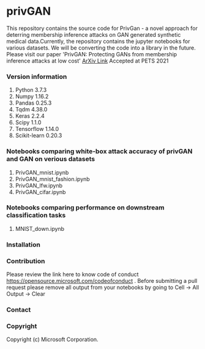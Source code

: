 # privGAN
This repository contains the source code for PrivGan - a novel approach for deterring membership inference attacks on GAN generated synthetic medical data.Currently, the repository contains the jupyter notebooks for various datasets. We will be converting the code into a library in the future.
Please visit our paper 'PrivGAN: Protecting GANs from membership inference attacks at low cost' [ArXiv Link](https://arxiv.org/abs/2001.00071) Accepted at PETS 2021

### Version information 
1) Python 3.7.3 
2) Numpy 1.16.2 
3) Pandas 0.25.3 
4) Tqdm 4.38.0 
5) Keras 2.2.4 
6) Scipy 1.1.0 
7) Tensorflow 1.14.0 
8) Scikit-learn 0.20.3 


### Notebooks comparing white-box attack accuracy of privGAN and GAN on verious datasets 
1) PrivGAN_mnist.ipynb 
2) PrivGAN_mnist_fashion.ipynb 
3) PrivGAN_lfw.ipynb 
4) PrivGAN_cifar.ipynb 


### Notebooks comparing performance on downstream classification tasks
1) MNIST_down.ipynb 

### Installation
<TBD>
  
### Contribution
Please review the link here to know code of conduct https://opensource.microsoft.com/codeofconduct . Before submitting a pull request please remove all output from your notebooks by going to Cell -> All Output -> Clear
<TBD>
  
### Contact

### Copyright
Copyright (c) Microsoft Corporation.


